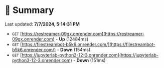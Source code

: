 # 📖 Summary
Last updated: **7/7/2024, 5:14:31 PM**

- `GET` [https://restreamer-09gx.onrender.com](https://restreamer-09gx.onrender.com) - **Up** (12484ms)
- `GET` [https://filestreambot-b5k6.onrender.com/](https://filestreambot-b5k6.onrender.com/) - **Down** (154ms)
- `GET` [https://jupyterlab-python3-12-3.onrender.com](https://jupyterlab-python3-12-3.onrender.com) - **Down** (151ms)

